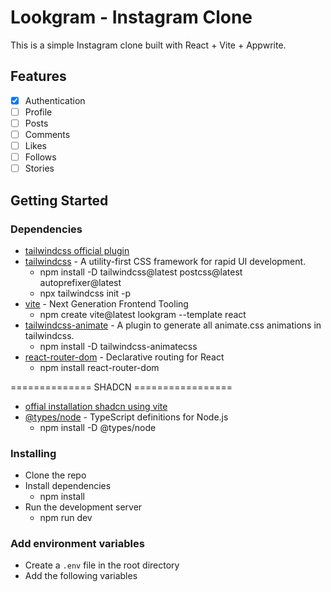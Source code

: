# Lookgram - Instagram Clone

This is a simple Instagram clone built with React + Vite + Appwrite.

<!-- Image Section -->

## Features

-  [x] Authentication
-  [ ] Profile
-  [ ] Posts
-  [ ] Comments
-  [ ] Likes
-  [ ] Follows
-  [ ] Stories

## Getting Started

### Dependencies

-  [tailwindcss official plugin](https://tailwindcss.com/docs/plugins#official-plugins)
-  [tailwindcss](https://tailwindcss.com/) - A utility-first CSS framework for rapid UI development.
   -  npm install -D tailwindcss@latest postcss@latest autoprefixer@latest
   -  npx tailwindcss init -p
-  [vite](https://vitejs.dev/) - Next Generation Frontend Tooling
   -  npm create vite@latest lookgram --template react
-  [tailwindcss-animate](https://www.npmjs.com/package/tailwindcss-animate) - A plugin to generate all animate.css animations in tailwindcss.
   -  npm install -D tailwindcss-animatecss
-  [react-router-dom](https://reactrouter.com/web/guides/quick-start) - Declarative routing for React
   -  npm install react-router-dom

============== SHADCN =================

-  [offial installation shadcn using vite](https://ui.shadcn.com/docs/installation/vite)
-  [@types/node](https://www.npmjs.com/package/@types/node) - TypeScript definitions for Node.js
   -  npm install -D @types/node

### Installing

-  Clone the repo
-  Install dependencies
   -  npm install
-  Run the development server
   -  npm run dev

### Add environment variables

-  Create a `.env` file in the root directory
-  Add the following variables
